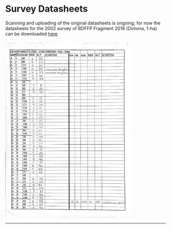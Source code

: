 Survey Datasheets
================

Scanning and uploading of the original datasheets is ongoing; for now the datasheets for the 2002 survey of BDFFP Fragment 2018 (Dimona, 1-ha) can be downloaded [here](../survey_datasheets//Dimona1_2108_2002-compressed.pdf)

<img src="../survey_datasheets/dimona_2108_2002.png" width="400px"/>


---
